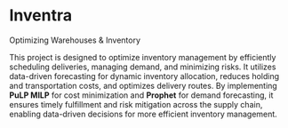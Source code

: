 # Inventra
Optimizing Warehouses &amp; Inventory

This project is designed to optimize inventory management by efficiently scheduling deliveries, managing demand, and minimizing risks. It utilizes data-driven forecasting for dynamic inventory allocation, reduces holding and transportation costs, and optimizes delivery routes. By implementing **PuLP MILP** for cost minimization and **Prophet** for demand forecasting, it ensures timely fulfillment and risk mitigation across the supply chain, enabling data-driven decisions for more efficient inventory management.
